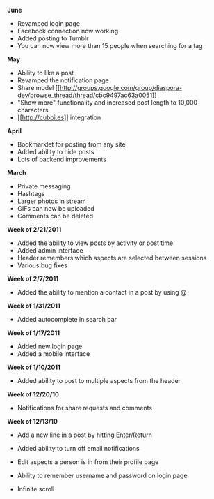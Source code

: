 **June**

* Revamped login page
* Facebook connection now working
* Added posting to Tumblr
* You can now view more than 15 people when searching for a tag

**May**

* Ability to like a post
* Revamped the notification page
* Share model [[http://groups.google.com/group/diaspora-dev/browse_thread/thread/cbc9497ac63a0051]]
* "Show more" functionality and increased post length to 10,000 characters
* [[http://cubbi.es]] integration

**April**

* Bookmarklet for posting from any site
* Added ability to hide posts
* Lots of backend improvements

**March**

* Private messaging
* Hashtags
* Larger photos in stream
* GIFs can now be uploaded
* Comments can be deleted

**Week of 2/21/2011**

* Added the ability to view posts by activity or post time
* Added admin interface
* Header remembers which aspects are selected between sessions
* Various bug fixes

**Week of 2/7/2011**

* Added the ability to mention a contact in a post by using @ 

**Week of 1/31/2011**

* Added autocomplete in search bar

**Week of 1/17/2011**

* Added new login page
* Added a mobile interface

**Week of 1/10/2011**

* Added ability to post to multiple aspects from the header

**Week of 12/20/10**

* Notifications for share requests and comments

**Week of 12/13/10**
 
* Add a new line in a post by hitting Enter/Return

* Added ability to turn off email notifications

* Edit aspects a person is in from their profile page

* Ability to remember username and password on login page

* Infinite scroll
